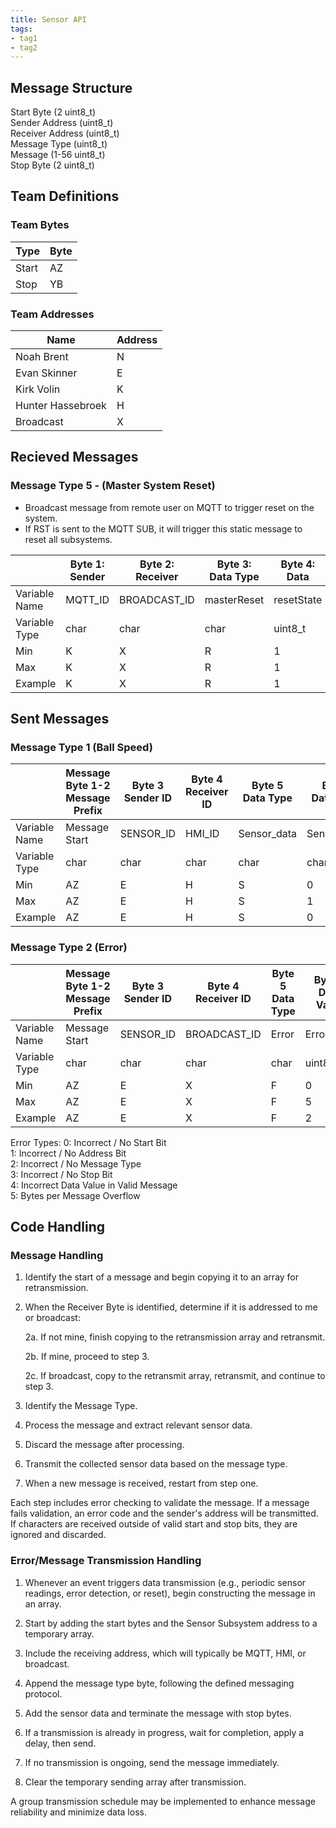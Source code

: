 ```yaml
---
title: Sensor API
tags:
- tag1
- tag2
---
```


## Message Structure

Start Byte (2 uint8_t) <br>
Sender Address (uint8_t)<br>
Receiver Address (uint8_t)<br>
Message Type (uint8_t)<br>
Message (1-56 uint8_t)<br>
Stop Byte (2 uint8_t)<br>

## Team Definitions

### Team Bytes

| Type |  Byte  |
| -----------| ----------- |
| Start | AZ  |
| Stop | YB |

### Team Addresses

| Name |  Address  |
| -----------| ----------- |
| Noah Brent | N  |
|Evan Skinner| E |
|Kirk Volin| K |
|Hunter Hassebroek| H |
| Broadcast | X |

## Recieved Messages

### Message Type 5 - (Master System Reset)

- Broadcast message from remote user on MQTT to trigger reset on the system. 
- If RST is sent to the MQTT SUB, it will trigger this static message to reset all subsystems.

|  |  Byte 1: Sender     |  Byte 2: Receiver | Byte 3: Data Type | Byte 4: Data  |
| -----------| ----------- | --| --| -- |
|Variable Name| MQTT_ID  | BROADCAST_ID| masterReset | resetState |
|Variable Type| char  | char | char| uint8_t |
|Min| K  | X | R | 1|
|Max| K  | X | R |1|
|Example| K | X | R | 1|

## Sent Messages

### Message Type 1 (Ball Speed)

|  | Message Byte 1-2 <br> Message Prefix | Byte 3 <br> Sender ID | Byte 4 <br> Receiver ID | Byte 5 <br> Data Type | Byte 6 <br> Data Value| Byte 7 <br> Data Value | Byte 8-9 End Message |
| -----------| --- |----------- | --| --| -- | -- | -- |
|Variable Name| Message Start |SENSOR_ID  | HMI_ID| Sensor_data | Sensor_State | Sensor_Location | End Message |
|Variable Type| char |char  | char | char| char | char | char |
|Min| AZ |E  | H | S | 0| 1 | YB |
|Max| AZ |E  | H | S | 1 | 4 | YB |
|Example| AZ |E | H | S | 0 | 2 | YB |

### Message Type 2 (Error)

|  | Message Byte 1-2 <br> Message Prefix | Byte 3 <br> Sender ID | Byte 4 <br> Receiver ID | Byte 5 <br> Data Type | Byte 6 <br> Data Value| Byte 7-8 End Message |
| -----------| --- |----------- | --| --| -- | -- |
|Variable Name| Message Start |SENSOR_ID  | BROADCAST_ID| Error | Error_type | End Message |
|Variable Type| char |char  | char | char| uint8_t | char |
|Min| AZ |E  | X | F | 0| YB |
|Max| AZ |E  | X | F |5| YB |
|Example| AZ |E | X | F | 2| YB |

Error Types:
0: Incorrect / No Start Bit <br>
1: Incorrect / No Address Bit<br>
2: Incorrect / No Message Type<br>
3: Incorrect / No Stop Bit<br>
4: Incorrect Data Value in Valid Message<br>
5: Bytes per Message Overflow<br>

## Code Handling

### Message Handling

1. Identify the start of a message and begin copying it to an array for retransmission.

2. When the Receiver Byte is identified, determine if it is addressed to me or broadcast:

    2a. If not mine, finish copying to the retransmission array and retransmit.

    2b. If mine, proceed to step 3.

    2c. If broadcast, copy to the retransmit array, retransmit, and continue to step 3.

1. Identify the Message Type.

2. Process the message and extract relevant sensor data.

3. Discard the message after processing.

4. Transmit the collected sensor data based on the message type.

5. When a new message is received, restart from step one.

Each step includes error checking to validate the message. If a message fails validation, an error code and the sender's address will be transmitted. If characters are received outside of valid start and stop bits, they are ignored and discarded.

### Error/Message Transmission Handling

1. Whenever an event triggers data transmission (e.g., periodic sensor readings, error detection, or reset), begin constructing the message in an array.

2. Start by adding the start bytes and the Sensor Subsystem address to a temporary array.

3. Include the receiving address, which will typically be MQTT, HMI, or broadcast.

4. Append the message type byte, following the defined messaging protocol.

5. Add the sensor data and terminate the message with stop bytes.

6. If a transmission is already in progress, wait for completion, apply a delay, then send.

7. If no transmission is ongoing, send the message immediately.

8. Clear the temporary sending array after transmission.

A group transmission schedule may be implemented to enhance message reliability and minimize data loss.
